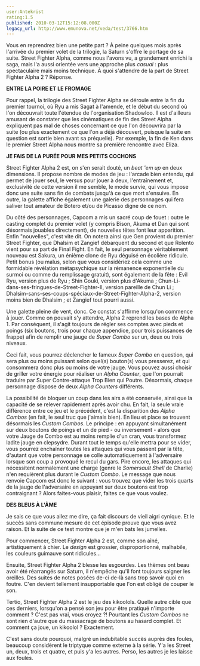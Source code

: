 ```yaml
---
user:Antekrist
rating:1.5
published: 2010-03-12T15:12:08.000Z
legacy_url: http://www.emunova.net/veda/test/3766.htm
---
```

Vous en reprendrez bien une petite part ? À peine quelques mois après l'arrivée du premier volet de la trilogie, la Saturn s'offre le portage de sa suite. Street Fighter Alpha, comme nous l'avons vu, a grandement enrichi la saga, mais l'a aussi orientée vers une approche plus _casual_ : plus spectaculaire mais moins technique. À quoi s'attendre de la part de Street Fighter Alpha 2 ? Réponse.  

  

**ENTRE LA POIRE ET LE FROMAGE**  

Pour rappel, la trilogie des Street Fighter Alpha se déroule entre la fin du premier tournoi, où Ryu a mis Sagat à l'amende, et le début du second où l'on découvrait toute l'étendue de l'organisation Shadowloo. Il est d'ailleurs amusant de constater que les cinématiques de fin des Street Alpha expliquent pas mal de choses concernant ce que l'on découvrira par la suite (ou plus exactement ce que l'on a déjà découvert, puisque la suite en question est sortie bien avant sa préquelle). Par exemple, la fin de Ken dans le premier Street Alpha nous montre sa première rencontre avec Eliza.  

  

**JE FAIS DE LA PURÉE POUR MES PETITS COCHONS**  

Street Fighter Alpha 2 est, on s'en serait douté, un _beat 'em up_ en deux dimensions. Il propose nombre de modes de jeu : l'arcade bien entendu, qui permet de jouer seul, le versus pour jouer à deux, l'entraînement et, exclusivité de cette version il me semble, le mode survie, qui vous impose donc une suite sans fin de combats jusqu'à ce que mort s'ensuive. En outre, la galette affiche également une galerie des personnages qui fera saliver tout amateur de Botero et/ou de Picasso digne de ce nom.  

Du côté des personnages, Capcom a mis un sacré coup de fouet : outre le casting complet du premier volet (y compris Bison, Akuma et Dan qui sont désormais jouables directement), de nouvelles têtes font leur apparition. Enfin "nouvelles", c'est vite dit. On notera ainsi que Gen provient du premier Street Fighter, que Dhalsim et Zangief débarquent du second et que Rolento vient pour sa part de Final Fight. En fait, le seul personnage véritablement nouveau est Sakura, un énième clone de Ryu déguisé en écolière ridicule. Petit bonus (ou malus, selon que vous considériez cela comme une formidable révélation métapsychique sur la rémanence exponentielle du surmoi ou comme du remplissage gratuit), sont également de la fête : Evil Ryu, version plus de Ryu ; Shin Gouki, version plus d'Akuma ; Chun-Li-dans-ses-fringues-de-Street-Fighter-II, version pareille de Chun Li ; Dhalsim-sans-ses-coups-spéciaux-de-Street-Fighter-Alpha-2, version moins bien de Dhalsim ; et Zangief tout pourri aussi.  

Une galette pleine de vent, donc. Ce constat s'affirme lorsqu'on commence à jouer. Comme on pouvait s'y attendre, Alpha 2 reprend les bases de Alpha 1\. Par conséquent, il s'agit toujours de régler ses comptes avec pieds et poings (six boutons, trois pour chaque appendice, pour trois puissances de frappe) afin de remplir une jauge de _Super Combo_ sur un, deux ou trois niveaux.  

Ceci fait, vous pourrez déclencher le fameux _Super Combo_ en question, qui sera plus ou moins puissant selon quel(s) bouton(s) vous presserez, et qui consommera donc plus ou moins de votre jauge. Vous pouvez aussi choisir de griller votre énergie pour réaliser un _Alpha Counter_, que l'on pourrait traduire par Super Contre-attaque Trop Bien qui Poutre. Désormais, chaque personnage dispose de deux _Alpha Counters_ différents.  

La possibilité de bloquer un coup dans les airs a été conservée, ainsi que la capacité de se relever rapidement après avoir chu. En fait, la seule vraie différence entre ce jeu et le précédent, c'est la disparition des _Alpha Combos_ (en fait, le seul truc que j'aimais bien). En lieu et place se trouvent désormais les _Custom Combos_. Le principe : en appuyant simultanément sur deux boutons de poings et un de pied - ou inversement - alors que votre Jauge de Combo est au moins remplie d'un cran, vous transformez ladite jauge en clepsydre. Durant tout le temps qu'elle mettra pour se vider, vous pourrez enchaîner toutes les attaques qui vous passent par la tête, d'autant que votre personnage se colle automatiquement à l'adversaire lorsque son coup a provoqué le recul du gars. Pire encore, les attaques qui nécessitent normalement une charge (genre le _Somersault Shell_ de Charlie) n'en requièrent plus durant le _Custom Combo_. Le message que nous renvoie Capcom est donc le suivant : vous trouvez que vider les trois quarts de la jauge de l'adversaire en appuyant sur deux boutons est trop contraignant ? Alors faites-vous plaisir, faites ce que vous voulez.  

  

**DES BLEUS À L'ÂME**  

Je sais ce que vous allez me dire, ça fait discours de vieil aigri cynique. Et le succès sans commune mesure de cet épisode prouve que vous avez raison. Et la suite de ce test montre que je m'en bats les jumelles.  

Pour commencer, Street Fighter Alpha 2 est, comme son aîné, artistiquement à chier. Le _design_ est grossier, disproportionné, malhabile, les couleurs guimauve sont ridicules...  

Ensuite, Street Fighter Alpha 2 blesse les esgourdes. Les thèmes ont beau avoir été réarrangés sur Saturn, il n'empêche qu'il font toujours saigner les oreilles. Des suites de notes posées de-ci de-là sans trop savoir quoi en foutre. C'en devient tellement insupportable que l'on est obligé de couper le son.  

Tertio, Street Fighter Alpha 2 est le jeu des kikoolols. Quelle autre cible que ces derniers, lorsqu'on a pensé son jeu pour être pratiqué n'importe comment ? C'est pas vrai, vous croyez ?! Pourtant les _Custom Combos_ ne sont rien d'autre que du massacrage de boutons au hasard complet. Et comment ça joue, un kikoolol ? Exactement.  

C'est sans doute pourquoi, malgré un indubitable succès auprès des foules, beaucoup considèrent le triptyque comme externe à la série. Y'a les Street un, deux, trois et quatre, et puis y'a les autres. Perso, les autres je les laisse aux foules.